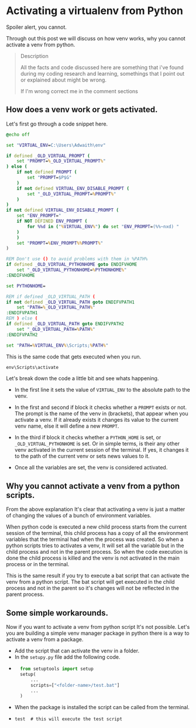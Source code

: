 # Activating a virtualenv from Python

Spoiler alert, you cannot.

Through out this post we will discuss on how venv works, why you cannot activate a venv from python.

> Description
> 
> All the facts and code discussed here are something that i've found during my coding research and learning, somethings that I point out or explained about might be wrong.
> 
> If I'm wrong correct me in the comment sections

## How does a venv work or gets activated.

Let's first go through a code snippet here.
```bat
@echo off

set "VIRTUAL_ENV=C:\Users\Adwaith\env"

if defined _OLD_VIRTUAL_PROMPT (
    set "PROMPT=%_OLD_VIRTUAL_PROMPT%"
) else (
    if not defined PROMPT (
        set "PROMPT=$P$G"
    )
    if not defined VIRTUAL_ENV_DISABLE_PROMPT (
        set "_OLD_VIRTUAL_PROMPT=%PROMPT%"
    )
)
if not defined VIRTUAL_ENV_DISABLE_PROMPT (
    set "ENV_PROMPT="
    if NOT DEFINED ENV_PROMPT (
        for %%d in ("%VIRTUAL_ENV%") do set "ENV_PROMPT=(%%~nxd) "
    )
    )
    set "PROMPT=%ENV_PROMPT%%PROMPT%"
)

REM Don't use () to avoid problems with them in %PATH%
if defined _OLD_VIRTUAL_PYTHONHOME goto ENDIFVHOME
    set "_OLD_VIRTUAL_PYTHONHOME=%PYTHONHOME%"
:ENDIFVHOME

set PYTHONHOME=

REM if defined _OLD_VIRTUAL_PATH (
if not defined _OLD_VIRTUAL_PATH goto ENDIFVPATH1
    set "PATH=%_OLD_VIRTUAL_PATH%"
:ENDIFVPATH1
REM ) else (
if defined _OLD_VIRTUAL_PATH goto ENDIFVPATH2
    set "_OLD_VIRTUAL_PATH=%PATH%"
:ENDIFVPATH2

set "PATH=%VIRTUAL_ENV%\Scripts;%PATH%"

```

This is the same code that gets executed when you run.
```cmd
env\Scripts\activate
```

Let's break down the code a little bit and see whats happening.

* In the first line it sets the value of `VIRTUAL_ENV` to the absolute path to the venv.

* In the first and second if block it checks whether a `PROMPT` exists or not. The prompt is the name of the venv in (brackets), that appear when you activate a venv. If it already exists it changes its value to the current venv name, else it will define a new `PROMPT`.

* In the third if block it checks whether a `PYTHON_HOME` is set, or 
`_OLD_VIRTUAL_PYTHONHOME` is set. Or in simple terms, is their any other venv activated in the current session of the terminal. If yes, it changes it to the path of the current venv or sets news values to it.

* Once all the variables are set, the venv is considered activated.

## Why you cannot activate a venv from a python scripts.
From the above explanation It's clear that activating a venv is just a matter of changing the values of a bunch of environment variables.

When python code is executed a new child process starts from the current session of the terminal, this child process has a copy of all the environment variables that the terminal had when the process was created. So when a python scripts tries to activates a venv, It will set all the variable but in the child process and not in the parent process. So when the code execution is done the child process is killed and the venv is not activated in the main process or in the terminal.

This is the same result if you try to execute a bat script that can activate the venv from a python script. The bat script will get executed in the child process and not in the parent so it's changes will not be reflected in the parent process.

## Some simple workarounds.

Now if you want to activate a venv from python script It's not possible. Let's you are building a simple venv manager package in python there is a way to activate a venv from a package.

* Add the script that can activate the venv in a folder.
* In the `setupy.py` file add the following code.
* ```python
    from setuptools import setup
    setup(
        ...
        scripts=["<folder-name>/test.bat"]
        ...
    )
  ```
* When the package is installed the script can be called from the terminal.
* ```cmd
  test  # this will execute the test script
  ```